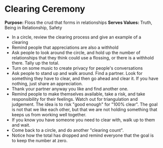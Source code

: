 # Clearing Ceremony

**Purpose:** Floss the crud that forms in relationships
**Serves Values:** Truth, Being in Relationship, Safety


- In a circle, review the clearing process and give an example of a clearing
- Remind people that appreciations are also a withhold
- Ask people to look around the circle, and hold up the number of relationships that they think could use a flossing, or there is a withhold there. Tally up the total.
- Turn on some music to create privacy for people's conversations
- Ask people to stand up and walk around. Find a partner. Look for something they have to clear, and then go ahead and clear it. If you have nothing, just share an appreciation.
- Thank your partner anyway you like and find another one.
- Remind people to make themselves available, take a risk, and take responsibility for their feelings. Watch out for triangulation and judgement. The idea is to risk "good enough" for "100% clear". The goal is not that we like each other, but that we are not holding something that keeps us from working well together. 
- If you know you have someone you need to clear with, walk up to them and wait.
- Come back to a circle, and do another "clearing count".
- Notice how the total has dropped and remind everyone that the goal is to keep the number at zero.
